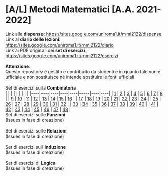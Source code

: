 # [A/L] Metodi Matematici [A.A. 2021-2022]

Link alle **dispense**: https://sites.google.com/uniroma1.it/mmi2122/dispense <br/>
Link al **diario delle lezioni**: https://sites.google.com/uniroma1.it/mmi2122/diario <br/>
Link ai PDF originali dei **set di esercizi**: https://sites.google.com/uniroma1.it/mmi2122/esercizi <br/>
<br/>
**Attenzione**: <br/>
Questo repository è gestito e contribuito da studenti e in quanto tale non è ufficiale e non sostituisce né intende sostituire le fonti ufficiali
<br/>
<br/>
Set di esercizi sulla **Combinatoria**
<br/>
|    |    |    |    |    |     |    |    |
|----|----|----|----|----|-----|----|----|
| [1](../../issues/02)  | [2](../../issues/03)  | [3](../../issues/04)  | [4](../../issues/05)  | [5](../../issues/06)  | [6](../../issues/07)  | [7](../../issues/08)  | [8](../../issues/09)  |
| [9](../../issues/10)  | [10](../../issues/11) | [11](../../issues/12) | [12](../../issues/13) | [13](../../issues/14) | [14](../../issues/15)  | [15](../../issues/16) | [16](../../issues/17) |
| [17](../../issues/18) | [18](../../issues/19) | [19](../../issues/20) | [20](../../issues/21) | [21](../../issues/22) | [22](../../issues/23)  | [23](../../issues/24) | [24](../../issues/25) |
| [25](../../issues/26) | [26](../../issues/27) | [27](../../issues/28) | [28](../../issues/29) | [29](../../issues/30) | [30](../../issues/31)  | [31](../../issues/32) | [32](../../issues/33) |
| [33](../../issues/34) | [34](../../issues/35) | [35](../../issues/36) | [36](../../issues/37) | [37](../../issues/38) | [38](../../issues/39) | [39](../../issues/40) | [40](../../issues/41) |
| [41](../../issues/42) | [42](../../issues/43) | [43](../../issues/44) | [44](../../issues/45) | [45](../../issues/46) | [46](../../issues/47)  | [47](../../issues/48) | [48](https://github.com/sapienzastudentsnetwork/mmi2122/issues/49) |
<br/>
Set di esercizi sulle **Funzioni**
<br/>
(Issues in fase di creazione)
<br/>
<br/>
Set di esercizi sulle **Relazioni**
<br/>
(Issues in fase di creazione)
<br/>
<br/>
Set di esercizi sull'**Induzione**
<br/>
(Issues in fase di creazione)
<br/>
<br/>
Set di esercizi di **Logica**
<br/>
(Issues in fase di creazione)
<br/>
